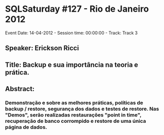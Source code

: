 # SQLSaturday #127 - Rio de Janeiro 2012
Event Date: 14-04-2012 - Session time: 00:00:00 - Track: Track 3
## Speaker: Erickson Ricci
## Title: Backup e sua importância na teoria e prática.
## Abstract:
### Demonstração e sobre as melhores práticas, políticas de backup / restore, segurança dos dados e testes de restore. Nas "Demos", serão realizadas restaurações "point in time", recuperação de banco corrompido e restore de uma única página de dados.

